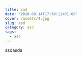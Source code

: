 ```yaml
---
title: sad
date: '2018-08-14T17:38:11+01:00'
cover: /assets/4.jpg
slug: asd
category: asd
tags:
  - asd
---
```

asdasda
